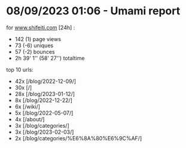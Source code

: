 # 08/09/2023 01:06 - Umami report
for www.shifeiti.com [24h] :

 - 142 (1) page views
 - 73 (-6) uniques
 - 57 (-2) bounces
 - 2h 39' 1'' (58' 27'') totaltime


top 10 urls:
 - 42x [/blog/2022-12-09/]
 - 30x [/]
 - 28x [/blog/2023-01-12/]
 - 8x [/blog/2022-12-22/]
 - 6x [/wiki/]
 - 5x [/blog/2022-05-07/]
 - 4x [/about/]
 - 3x [/blog/categories/]
 - 3x [/blog/2023-02-03/]
 - 2x [/blog/categories/%E6%8A%80%E6%9C%AF/]


